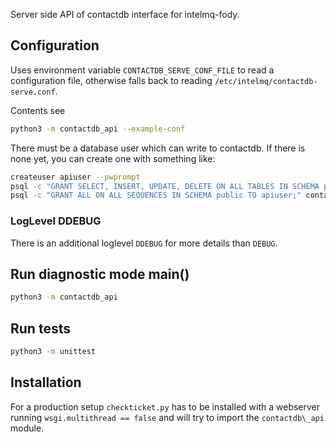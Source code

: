 Server side API of contactdb interface for intelmq-fody.

## Configuration
Uses environment variable ```CONTACTDB_SERVE_CONF_FILE``` to read
a configuration file, otherwise falls back to 
reading `/etc/intelmq/contactdb-serve.conf`.

Contents see
```sh
python3 -m contactdb_api --example-conf
```
There must be a database user which can write to contactdb.
If there is none yet, you can create one with something like:
```sh
createuser apiuser --pwprompt
psql -c "GRANT SELECT, INSERT, UPDATE, DELETE ON ALL TABLES IN SCHEMA public TO apiuser;" contactdb
psql -c "GRANT ALL ON ALL SEQUENCES IN SCHEMA public TO apiuser;" contactdb

```

### LogLevel DDEBUG

There is an additional loglevel `DDEBUG`
for more details than `DEBUG`.

## Run diagnostic mode main()

```sh
python3 -m contactdb_api
```

## Run tests

```sh
python3 -m unittest
```

## Installation
For a production setup `checkticket.py` has to be installed
with a webserver running `wsgi.multithread == false` and will try
to import the `contactdb\_api` module.
